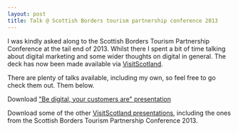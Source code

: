 ```yaml
---
layout: post
title: Talk @ Scottish Borders tourism partnership conference 2013
---
```

I was kindly asked along to the Scottish Borders Tourism Partnership Conference at the tail end of 2013. Whilst there I spent a bit of time talking about digital marketing and some wider thoughts on digital in general. The deck has now been made available via [VisitScotland](http://www.visitscotland.com).

There are plenty of talks available, including my own, so feel free to go check them out. Them below. 

Download ["Be digital, your customers are" presentation](http://www.visitscotland.org/pdf/BeDigital.pdf)

Download some of the other [VisitScotland presentations](http://www.visitscotland.org/business_support/events_and_training/presentation_listing.aspx), including the ones from the Scottish Borders Tourism Partnership Conference 2013.
